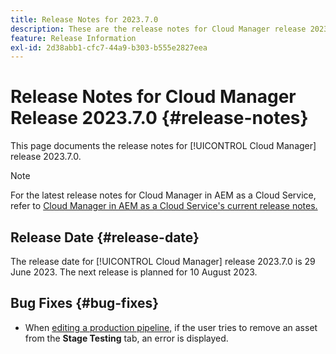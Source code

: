 ```yaml
---
title: Release Notes for 2023.7.0
description: These are the release notes for Cloud Manager release 2023.7.0.
feature: Release Information
exl-id: 2d38abb1-cfc7-44a9-b303-b555e2827eea
---
```


# Release Notes for Cloud Manager Release 2023.7.0 {#release-notes}

This page documents the release notes for [!UICONTROL Cloud Manager] release 2023.7.0.

>[!NOTE]
>
>For the latest release notes for Cloud Manager in AEM as a Cloud Service, refer to [Cloud Manager in AEM as a Cloud Service's current release notes.](https://experienceleague.adobe.com/docs/experience-manager-cloud-service/content/implementing/using-cloud-manager/release-notes-cloud-manager/release-notes-cm-current.html)

## Release Date {#release-date}

The release date for [!UICONTROL Cloud Manager] release 2023.7.0 is 29 June 2023. The next release is planned for 10 August 2023.

## Bug Fixes {#bug-fixes}

* When [editing a production pipeline,](/help/using/managing-pipelines.md#editing-pipelines) if the user tries to remove an asset from the **Stage Testing** tab, an error is displayed.

